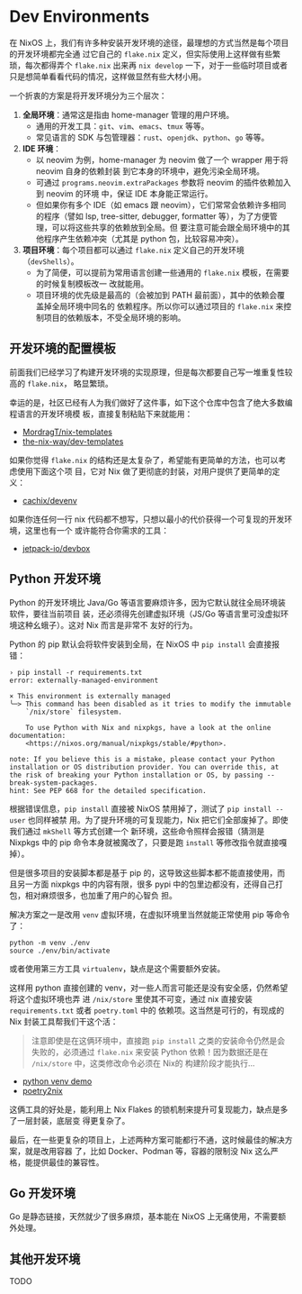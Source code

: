 # Dev Environments

在 NixOS 上，我们有许多种安装开发环境的途径，最理想的方式当然是每个项目的开发环境都完全通
过它自己的 `flake.nix` 定义，但实际使用上这样做有些繁琐，每次都得弄个 `flake.nix` 出来再
`nix develop` 一下，对于一些临时项目或者只是想简单看看代码的情况，这样做显然有些大材小用。

一个折衷的方案是将开发环境分为三个层次：

1. **全局环境**：通常这是指由 home-manager 管理的用户环境。
   - 通用的开发工具：`git`、`vim`、`emacs`、`tmux` 等等。
   - 常见语言的 SDK 与包管理器：`rust`、`openjdk`、`python`、`go` 等等。
1. **IDE 环境**：
   - 以 neovim 为例，home-manager 为 neovim 做了一个 wrapper 用于将 neovim 自身的依赖封装
     到它本身的环境中，避免污染全局环境。
   - 可通过 `programs.neovim.extraPackages` 参数将 neovim 的插件依赖加入到 neovim 的环境
     中，保证 IDE 本身能正常运行。
   - 但如果你有多个 IDE（如 emacs 跟 neovim），它们常常会依赖许多相同的程序（譬如 lsp,
     tree-sitter, debugger, formatter 等），为了方便管理，可以将这些共享的依赖放到全局。但
     要注意可能会跟全局环境中的其他程序产生依赖冲突（尤其是 python 包，比较容易冲突）。
1. **项目环境**：每个项目都可以通过 `flake.nix` 定义自己的开发环境（`devShells`）。
   - 为了简便，可以提前为常用语言创建一些通用的 `flake.nix` 模板，在需要的时候复制模板改一
     改就能用。
   - 项目环境的优先级是最高的（会被加到 PATH 最前面），其中的依赖会覆盖掉全局环境中同名的
     依赖程序。所以你可以通过项目的 `flake.nix` 来控制项目的依赖版本，不受全局环境的影响。

## 开发环境的配置模板

前面我们已经学习了构建开发环境的实现原理，但是每次都要自己写一堆重复性较高的 `flake.nix`，
略显繁琐。

幸运的是，社区已经有人为我们做好了这件事，如下这个仓库中包含了绝大多数编程语言的开发环境模
板，直接复制粘贴下来就能用：

- [MordragT/nix-templates](https://github.com/MordragT/nix-templates)
- [the-nix-way/dev-templates](https://github.com/the-nix-way/dev-templates)

如果你觉得 `flake.nix` 的结构还是太复杂了，希望能有更简单的方法，也可以考虑使用下面这个项
目，它对 Nix 做了更彻底的封装，对用户提供了更简单的定义：

- [cachix/devenv](https://github.com/cachix/devenv)

如果你连任何一行 nix 代码都不想写，只想以最小的代价获得一个可复现的开发环境，这里也有一个
或许能符合你需求的工具：

- [jetpack-io/devbox](https://github.com/jetpack-io/devbox)

## Python 开发环境

Python 的开发环境比 Java/Go 等语言要麻烦许多，因为它默认就往全局环境装软件，要往当前项目
装，还必须得先创建虚拟环境（JS/Go 等语言里可没虚拟环境这种幺蛾子）。这对 Nix 而言是非常不
友好的行为。

Python 的 pip 默认会将软件安装到全局，在 NixOS 中 `pip install` 会直接报错：

```shell
› pip install -r requirements.txt
error: externally-managed-environment

× This environment is externally managed
╰─> This command has been disabled as it tries to modify the immutable
    `/nix/store` filesystem.

    To use Python with Nix and nixpkgs, have a look at the online documentation:
    <https://nixos.org/manual/nixpkgs/stable/#python>.

note: If you believe this is a mistake, please contact your Python installation or OS distribution provider. You can override this, at the risk of breaking your Python installation or OS, by passing --break-system-packages.
hint: See PEP 668 for the detailed specification.
```

根据错误信息，`pip install` 直接被 NixOS 禁用掉了，测试了 `pip install --user` 也同样被禁
用。为了提升环境的可复现能力，Nix 把它们全部废掉了。即使我们通过 `mkShell` 等方式创建一个
新环境，这些命令照样会报错（猜测是 Nixpkgs 中的 pip 命令本身就被魔改了，只要是跑 `install`
等修改指令就直接嘎掉）。

但是很多项目的安装脚本都是基于 pip 的，这导致这些脚本都不能直接使用，而且另一方面 nixpkgs
中的内容有限，很多 pypi 中的包里边都没有，还得自己打包，相对麻烦很多，也加重了用户的心智负
担。

解决方案之一是改用 `venv` 虚拟环境，在虚拟环境里当然就能正常使用 pip 等命令了：

```shell
python -m venv ./env
source ./env/bin/activate
```

或者使用第三方工具 `virtualenv`，缺点是这个需要额外安装。

这样用 python 直接创建的 venv，对一些人而言可能还是没有安全感，仍然希望将这个虚拟环境也弄
进 `/nix/store` 里使其不可变，通过 nix 直接安装 `requirements.txt` 或者 `poetry.toml` 中的
依赖项。这当然是可行的，有现成的 Nix 封装工具帮我们干这个活：

> 注意即使是在这俩环境中，直接跑 `pip install` 之类的安装命令仍然是会失败的，必须通过
> `flake.nix` 来安装 Python 依赖！因为数据还是在 `/nix/store` 中，这类修改命令必须在 Nix的
> 构建阶段才能执行...

- [python venv demo](https://github.com/MordragT/nix-templates/blob/master/python-venv/flake.nix)
- [poetry2nix](https://github.com/nix-community/poetry2nix)

这俩工具的好处是，能利用上 Nix Flakes 的锁机制来提升可复现能力，缺点是多了一层封装，底层变
得更复杂了。

最后，在一些更复杂的项目上，上述两种方案可能都行不通，这时候最佳的解决方案，就是改用容器
了，比如 Docker、Podman 等，容器的限制没 Nix 这么严格，能提供最佳的兼容性。

## Go 开发环境

Go 是静态链接，天然就少了很多麻烦，基本能在 NixOS 上无痛使用，不需要额外处理。

## 其他开发环境

TODO
